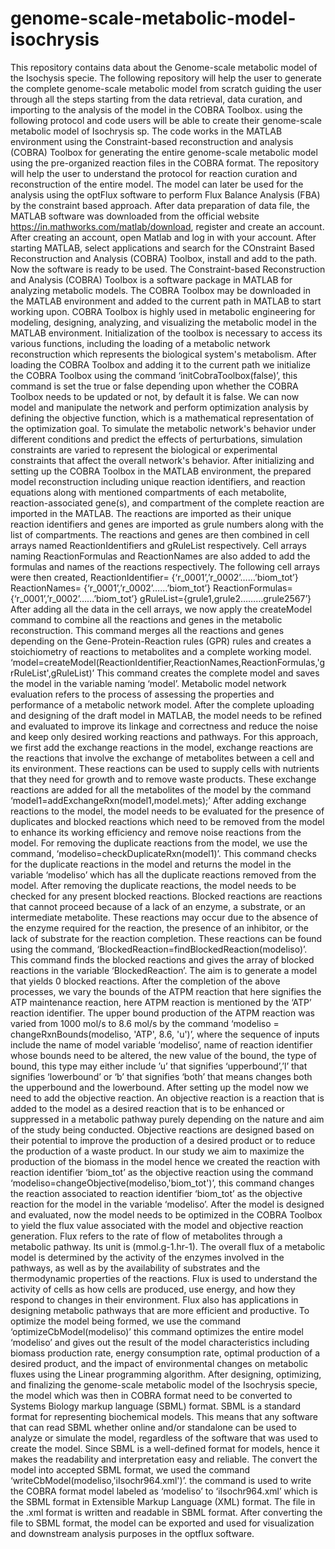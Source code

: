 # genome-scale-metabolic-model-isochrysis
This repository contains data about the Genome-scale metabolic model of the Isochysis specie. The following repository will help the user to generate the complete genome-scale metabolic model from scratch guiding the user through all the steps starting from the data retrieval, data curation, and importing to the analysis of the model in the COBRA Toolbox.
using the following protocol and code users will be able to create their genome-scale metabolic model of Isochrysis sp. The code works in the MATLAB environment using the Constraint-based reconstruction and analysis (COBRA) Toolbox for generating the entire genome-scale metabolic model using the pre-organized reaction files in the COBRA format. The repository will help the user to understand the protocol for reaction curation and reconstruction of the entire model. The model can later be used for the analysis using the optFlux software to perform Flux Balance Analysis (FBA) by the constraint based approach.
After data preparation of data file, the MATLAB software was downloaded from the official website https://in.mathworks.com/matlab/download, register and create an account. After creating an account, open Matlab and log in with your account. After starting MATLAB, select applications and search for the COnstraint Based Reconstruction and Analysis (COBRA) Toolbox, install and add to the path. Now the software is ready to be used.
The Constraint-based Reconstruction and Analysis (COBRA) Toolbox is a software package in MATLAB for analyzing metabolic models. The COBRA Toolbox may be downloaded in the MATLAB environment and added to the current path in MATLAB to start working upon. COBRA Toolbox is highly used in metabolic engineering for modeling, designing, analyzing, and visualizing the metabolic model in the MATLAB environment. Initialization of the toolbox is necessary to access its various functions, including the loading of a metabolic network reconstruction which represents the biological system's metabolism. After loading the COBRA Toolbox and adding it to the current path we initialize the COBRA Toolbox using the command ‘initCobraToolbox(false)’, this command is set the true or false depending upon whether the COBRA Toolbox needs to be updated or not, by default it is false. We can now model and manipulate the network and perform optimization analysis by defining the objective function, which is a mathematical representation of the optimization goal. To simulate the metabolic network's behavior under different conditions and predict the effects of perturbations, simulation constraints are varied to represent the biological or experimental constraints that affect the overall network's behavior.
After initializing and setting up the COBRA Toolbox in the MATLAB environment, the prepared model reconstruction including unique reaction identifiers, and reaction equations along with mentioned compartments of each metabolite, reaction-associated gene(s), and compartment of the complete reaction are imported in the MATLAB. 
The reactions are imported as their unique reaction identifiers and genes are imported as grule numbers along with the list of compartments.
The reactions and genes are then combined in cell arrays named ReactionIdentifiers and gRuleList respectively. Cell arrays naming ReactionFormulas and ReactionNames are also added to add the formulas and names of the reactions respectively.
The following cell arrays were then created,
ReactionIdentifier= {‘r_0001’,’r_0002’……’biom_tot’}
ReactionNames= {‘r_0001’,’r_0002’……’biom_tot’}
ReactionFormulas= {‘r_0001’,’r_0002’……’biom_tot’}
gRuleList={grule1,grule2………grule2567’}
After adding all the data in the cell arrays, we now apply the createModel command to combine all the reactions and genes in the metabolic reconstruction. This command merges all the reactions and genes depending on the Gene-Protein-Reaction rules (GPR) rules and creates a stoichiometry of reactions to metabolites and a complete working model. ‘model=createModel(ReactionIdentifier,ReactionNames,ReactionFormulas,'grRuleList',gRuleList)’
This command creates the complete model and saves the model in the variable naming ‘model’.
Metabolic model network evaluation refers to the process of assessing the properties and performance of a metabolic network model.
After the complete uploading and designing of the draft model in MATLAB, the model needs to be refined and evaluated to improve its linkage and correctness and reduce the noise and keep only desired working reactions and pathways. For this approach, we first add the exchange reactions in the model, exchange reactions are the reactions that involve the exchange of metabolites between a cell and its environment. These reactions can be used to supply cells with nutrients that they need for growth and to remove waste products. These exchange reactions are added for all the metabolites of the model by the command ‘model1=addExchangeRxn(model1,model.mets);’ 
After adding exchange reactions to the model, the model needs to be evaluated for the presence of duplicates and blocked reactions which need to be removed from the model to enhance its working efficiency and remove noise reactions from the model. For removing the duplicate reactions from the model, we use the command, ‘modeliso=checkDuplicateRxn(model1)’. This command checks for the duplicate reactions in the model and returns the model in the variable ‘modeliso’ which has all the duplicate reactions removed from the model.
After removing the duplicate reactions, the model needs to be checked for any present blocked reactions. Blocked reactions are reactions that cannot proceed because of a lack of an enzyme, a substrate, or an intermediate metabolite. These reactions may occur due to the absence of the enzyme required for the reaction, the presence of an inhibitor, or the lack of substrate for the reaction completion. These reactions can be found using the command, ‘BlockedReaction=findBlockedReaction(modeliso)’. This command finds the blocked reactions and gives the array of blocked reactions in the variable ‘BlockedReaction’. The aim is to generate a model that yields 0 blocked reactions.
After the completion of the above processes, we vary the bounds of the ATPM reaction that here signifies the ATP maintenance reaction, here ATPM reaction is mentioned by the ‘ATP’ reaction identifier. The upper bound production of the ATPM reaction was varied from 1000 mol/s to 8.6 mol/s by the command ‘modeliso = changeRxnBounds(modeliso, 'ATP', 8.6, 'u')’, where the sequence of inputs include the name of model variable ‘modeliso’, name of reaction identifier whose bounds need to be altered, the new value of the bound, the type of bound, this type may either include ’u’ that signifies ‘upperbound’,’l’ that signifies ‘lowerbound’ or ‘b’ that signifies ‘both’ that means changes both the upperbound and the lowerbound.
After setting up the model now we need to add the objective reaction. An objective reaction is a reaction that is added to the model as a desired reaction that is to be enhanced or suppressed in a metabolic pathway purely depending on the nature and aim of the study being conducted. Objective reactions are designed based on their potential to improve the production of a desired product or to reduce the production of a waste product. In our study we aim to maximize the production of the biomass in the model hence we created the reaction with reaction identifier ‘biom_tot’ as the objective reaction using the command ‘modeliso=changeObjective(modeliso,'biom_tot')’, this command changes the reaction associated to reaction identifier ‘biom_tot’ as the objective reaction for the model in the variable ‘modeliso’. 
After the model is designed and evaluated, now the model needs to be optimized in the COBRA Toolbox to yield the flux value associated with the model and objective reaction generation. Flux refers to the rate of flow of metabolites through a metabolic pathway. Its unit is (mmol.g-1.hr-1). The overall flux of a metabolic model is determined by the activity of the enzymes involved in the pathways, as well as by the availability of substrates and the thermodynamic properties of the reactions. Flux is used to understand the activity of cells as how cells are produced, use energy, and how they respond to changes in their environment. Flux also has applications in designing metabolic pathways that are more efficient and productive.
To optimize the model being formed, we use the command ‘optimizeCbModel(modeliso)’ this command optimizes the entire model ‘modeliso’ and gives out the result of the model characteristics including biomass production rate, energy consumption rate, optimal production of a desired product, and the impact of environmental changes on metabolic fluxes using the Linear programming algorithm. 
After designing, optimizing, and finalizing the genome-scale metabolic model of the Isochrysis specie, the model which was then in COBRA format need to be converted to Systems Biology markup language (SBML) format. SBML is a standard format for representing biochemical models. This means that any software that can read SBML whether online and/or standalone can be used to analyze or simulate the model, regardless of the software that was used to create the model. Since SBML is a well-defined format for models, hence it makes the readability and interpretation easy and reliable. The convert the model into accepted SBML format, we used the command ‘writeCbModel(modeliso,'iIsochr964.xml')’. the command is used to write the COBRA format model labeled as ‘modeliso’ to ‘iIsochr964.xml’ which is the SBML format in Extensible Markup Language (XML) format. The file in the .xml format is written and readable in SBML format. 
After converting the file to SBML format, the model can be exported and used for visualization and downstream analysis purposes in the optflux software.
